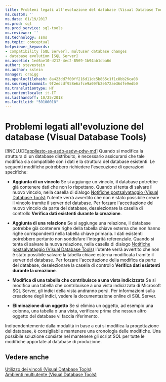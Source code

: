 ```yaml
---
title: Problemi legati all'evoluzione del database (Visual Database Tools) | Microsoft Docs
ms.custom: ''
ms.date: 01/19/2017
ms.prod: sql
ms.prod_service: sql-tools
ms.reviewer: ''
ms.technology: ssms
ms.topic: conceptual
helpviewer_keywords:
- compatibility [SQL Server], multuser database changes
- database evolution [SQL Server]
ms.assetid: 1ed6ae10-d212-4ec2-8569-1b94ab1cba6d
author: stevestein
ms.author: sstein
manager: craigg
ms.openlocfilehash: 8a423dd7f00ff216d11dc5b865c1f1c8bb26ca08
ms.sourcegitcommit: 9f2edcdf958e6afce9a09fb2e572ae36dfe9edb0
ms.translationtype: HT
ms.contentlocale: it-IT
ms.lasthandoff: 10/25/2018
ms.locfileid: "50100018"
---
```

# <a name="issues-of-database-evolution-visual-database-tools"></a>Problemi legati all'evoluzione del database (Visual Database Tools)
[!INCLUDE[appliesto-ss-asdb-asdw-pdw-md](../../includes/appliesto-ss-asdb-asdw-pdw-md.md)]
Quando si modifica la struttura di un database distribuito, è necessario assicurarsi che tale modifica sia compatibile con i dati e la struttura del database esistenti. Le seguenti modifiche potrebbero richiedere l'esecuzione di operazioni specifiche:  
  
-   **Aggiunta di un vincolo** Se si aggiunge un vincolo, il database potrebbe già contenere dati che non lo rispettano. Quando si tenta di salvare il nuovo vincolo, nella casella di dialogo [Notifiche postsalvataggio &#40;Visual Database Tools&#41;](../../ssms/visual-db-tools/post-save-notifications-dialog-box-visual-database-tools.md) l'utente verrà avvertito che non è stato possibile creare il vincolo tramite il server del database. Per forzare l'accettazione del nuovo vincolo da parte del database, deselezionare la casella di controllo **Verifica dati esistenti durante la creazione**.  
  
-   **Aggiunta di una relazione** Se si aggiunge una relazione, il database potrebbe già contenere righe della tabella chiave esterna che non hanno righe corrispondenti nella tabella chiave primaria. I dati esistenti potrebbero pertanto non soddisfare l'integrità referenziale. Quando si tenta di salvare la nuova relazione, nella casella di dialogo [Notifiche postsalvataggio &#40;Visual Database Tools&#41;](../../ssms/visual-db-tools/post-save-notifications-dialog-box-visual-database-tools.md) l'utente verrà avvertito che non è stato possibile salvare la tabella chiave esterna modificata tramite il server del database. Per forzare l'accettazione della modifica da parte del database, deselezionare la casella di controllo **Verifica dati esistenti durante la creazione**.  
  
-   **Modifica di una tabella che contribuisce a una vista indicizzata** Se si modifica una tabella che contribuisce a una vista indicizzata di Microsoft SQL Server, gli indici della vista andranno persi. Per informazioni sulla creazione degli indici, vedere la documentazione online di SQL Server.  
  
-   **Eliminazione di un oggetto** Se si elimina un oggetto, ad esempio una colonna, una tabella o una vista, verificare prima che nessun altro oggetto del database vi faccia riferimento.  
  
Indipendentemente dalla modalità in base a cui si modifica la progettazione del database, è consigliabile mantenere una cronologia delle modifiche. Una possibile soluzione consiste nel mantenere gli script SQL per tutte le modifiche apportate al database di produzione.  
  
## <a name="see-also"></a>Vedere anche  
[Utilizzo dei vincoli (Visual Database Tools)](http://msdn.microsoft.com/637098af-2567-48f8-90f4-b41df059833e)  
[Ambienti multiutente &#40;Visual Database Tools&#41;](../../ssms/visual-db-tools/multiuser-environments-visual-database-tools.md)  
  
